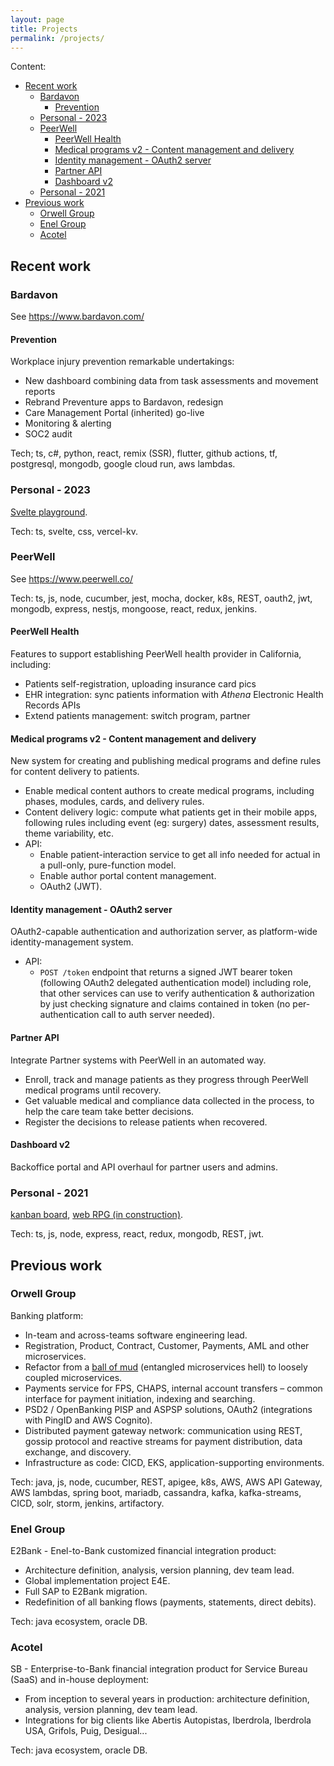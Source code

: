 ```yaml
---
layout: page
title: Projects
permalink: /projects/
---
```


Content:

- [Recent work](#recent-work)
  - [Bardavon](#bardavon)
    - [Prevention](#prevention)
  - [Personal - 2023](#personal---2023)
  - [PeerWell](#peerwell)
    - [PeerWell Health](#peerwell-health)
    - [Medical programs v2 - Content management and delivery](#medical-programs-v2---content-management-and-delivery)
    - [Identity management - OAuth2 server](#identity-management---oauth2-server)
    - [Partner API](#partner-api)
    - [Dashboard v2](#dashboard-v2)
  - [Personal - 2021](#personal---2021)
- [Previous work](#previous-work)
  - [Orwell Group](#orwell-group)
  - [Enel Group](#enel-group)
  - [Acotel](#acotel)

## Recent work

### Bardavon

See <https://www.bardavon.com/>

#### Prevention

Workplace injury prevention remarkable undertakings:

- New dashboard combining data from task assessments and movement reports
- Rebrand Preventure apps to Bardavon, redesign
- Care Management Portal (inherited) go-live
- Monitoring & alerting
- SOC2 audit

Tech; ts, c#, python, react, remix (SSR), flutter, github actions, tf, postgresql, mongodb, google cloud run, aws lambdas.

### Personal - 2023

[Svelte playground](https://github.com/terracota-p/val-birthday).

Tech: ts, svelte, css, vercel-kv.

### PeerWell

See <https://www.peerwell.co/>

Tech: ts, js, node, cucumber, jest, mocha, docker, k8s, REST, oauth2, jwt, mongodb, express, nestjs, mongoose, react, redux, jenkins.

#### PeerWell Health

Features to support establishing PeerWell health provider in California, including:

- Patients self-registration, uploading insurance card pics
- EHR integration: sync patients information with _Athena_ Electronic Health Records APIs
- Extend patients management: switch program, partner

#### Medical programs v2 - Content management and delivery

New system for creating and publishing medical programs and define rules for content delivery to patients.

- Enable medical content authors to create medical programs, including phases, modules, cards, and delivery rules.
- Content delivery logic: compute what patients get in their mobile apps, following rules including event (eg: surgery) dates, assessment results, theme variability, etc.
- API:
  - Enable patient-interaction service to get all info needed for actual in a pull-only, pure-function model.
  - Enable author portal content management.
  - OAuth2 (JWT).

#### Identity management - OAuth2 server

OAuth2-capable authentication and authorization server, as platform-wide identity-management system.

- API:
  - `POST /token` endpoint that returns a signed JWT bearer token (following OAuth2 delegated authentication model) including role, that other services can use to verify authentication & authorization by just checking signature and claims contained in token (no per-authentication call to auth server needed).

#### Partner API

Integrate Partner systems with PeerWell in an automated way.

- Enroll, track and manage patients as they progress through PeerWell medical programs until recovery.
- Get valuable medical and compliance data collected in the process, to help the care team take better decisions.
- Register the decisions to release patients when recovered.

#### Dashboard v2

Backoffice portal and API overhaul for partner users and admins.

### Personal - 2021

[kanban board](https://bs-kanban-board.herokuapp.com/), [web RPG (in construction)](https://github.com/terracota-p/bs-tabletop-rpg).

Tech: ts, js, node, express, react, redux, mongodb, REST, jwt.

## Previous work

### Orwell Group

Banking platform:

- In-team and across-teams software engineering lead.
- Registration, Product, Contract, Customer, Payments, AML and other microservices.
- Refactor from a [ball of mud](https://en.wikipedia.org/wiki/Big_ball_of_mud) (entangled microservices hell) to loosely coupled microservices.
- Payments service for FPS, CHAPS, internal account transfers – common interface for payment initiation, indexing and searching.
- PSD2 / OpenBanking PISP and ASPSP solutions, OAuth2 (integrations with PingID and AWS Cognito).
- Distributed payment gateway network: communication using REST, gossip protocol and reactive streams for payment distribution, data exchange, and discovery.
- Infrastructure as code: CICD, EKS, application-supporting environments.

Tech: java, js, node, cucumber, REST, apigee, k8s, AWS, AWS API Gateway, AWS lambdas, spring boot, mariadb, cassandra, kafka, kafka-streams, CICD, solr, storm, jenkins, artifactory.

### Enel Group

E2Bank - Enel-to-Bank customized financial integration product:

- Architecture definition, analysis, version planning, dev team lead.
- Global implementation project E4E.
- Full SAP to E2Bank migration.
- Redefinition of all banking flows (payments, statements, direct debits).

Tech: java ecosystem, oracle DB.

### Acotel

SB - Enterprise-to-Bank financial integration product for Service Bureau (SaaS) and in-house deployment:

- From inception to several years in production: architecture definition, analysis, version planning, dev team lead.
- Integrations for big clients like Abertis Autopistas, Iberdrola, Iberdrola USA, Grifols, Puig, Desigual...

Tech: java ecosystem, oracle DB.
